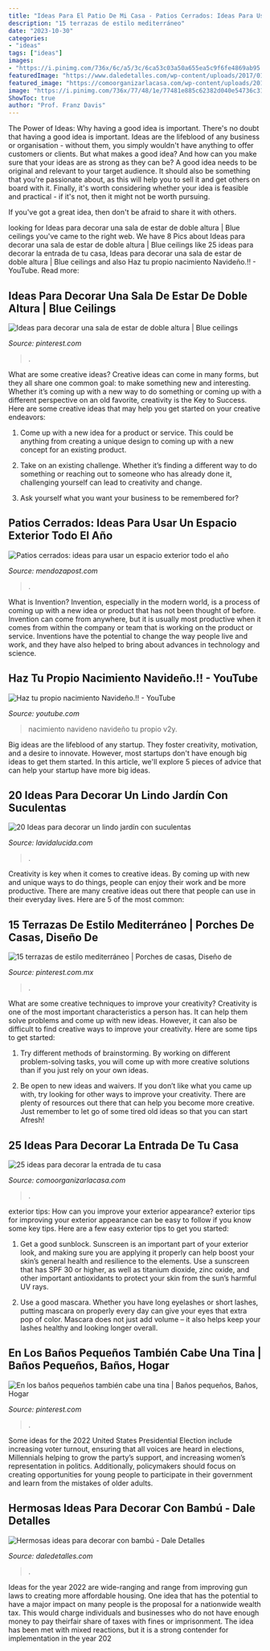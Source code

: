```yaml
---
title: "Ideas Para El Patio De Mi Casa - Patios Cerrados: Ideas Para Usar Un Espacio Exterior Todo El Año"
description: "15 terrazas de estilo mediterráneo"
date: "2023-10-30"
categories:
- "ideas"
tags: ["ideas"]
images:
- "https://i.pinimg.com/736x/6c/a5/3c/6ca53c03a50a655ea5c9f6fe4869ab95.jpg"
featuredImage: "https://www.daledetalles.com/wp-content/uploads/2017/01/decoracion-con-bambu2.jpg"
featured_image: "https://comoorganizarlacasa.com/wp-content/uploads/2017/07/25-ideas-decorar-la-entrada-casa-11.jpg"
image: "https://i.pinimg.com/736x/77/48/1e/77481e885c62382d040e54736c31a65c.jpg"
ShowToc: true
author: "Prof. Franz Davis"
---
```



The Power of Ideas: Why having a good idea is important.
There's no doubt that having a good idea is important. Ideas are the lifeblood of any business or organisation - without them, you simply wouldn't have anything to offer customers or clients. But what makes a good idea? And how can you make sure that your ideas are as strong as they can be?
A good idea needs to be original and relevant to your target audience. It should also be something that you're passionate about, as this will help you to sell it and get others on board with it. Finally, it's worth considering whether your idea is feasible and practical - if it's not, then it might not be worth pursuing.

If you've got a great idea, then don't be afraid to share it with others.

	

		
looking for Ideas para decorar una sala de estar de doble altura | Blue ceilings you've came to the right web. We have 8 Pics about Ideas para decorar una sala de estar de doble altura | Blue ceilings like 25 ideas para decorar la entrada de tu casa, Ideas para decorar una sala de estar de doble altura | Blue ceilings and also Haz tu propio nacimiento Navideño.!! - YouTube. Read more:
		
    
## Ideas Para Decorar Una Sala De Estar De Doble Altura | Blue Ceilings

<img loading=lazy src="https://i.pinimg.com/736x/15/54/17/155417a882a706d882f642ae9c0726f4.jpg" onerror="this.onerror=null;this.src='https://tse2.mm.bing.net/th?id=OIP.R34HkBmAvrumw9oP63xkVgAAAA&amp;pid=15.1';" alt="Ideas para decorar una sala de estar de doble altura | Blue ceilings">

_Source: pinterest.com_

>. 

	

What are some creative ideas?
Creative ideas can come in many forms, but they all share one common goal: to make something new and interesting. Whether it’s coming up with a new way to do something or coming up with a different perspective on an old favorite, creativity is the Key to Success. Here are some creative ideas that may help you get started on your creative endeavors: 
1. Come up with a new idea for a product or service. This could be anything from creating a unique design to coming up with a new concept for an existing product.

2. Take on an existing challenge. Whether it’s finding a different way to do something or reaching out to someone who has already done it, challenging yourself can lead to creativity and change.

3. Ask yourself what you want your business to be remembered for?

    
## Patios Cerrados: Ideas Para Usar Un Espacio Exterior Todo El Año

<img loading=lazy src="https://www.mendozapost.com/files/image/300/300648/607ade28badd7_570_882!.jpg?s=8d007319c6d03b0a928c97bbc3542a9c&amp;d=1618665004" onerror="this.onerror=null;this.src='https://tse4.mm.bing.net/th?id=OIP.1-QlR37ASeDU4xXAChjOHgHaLd&amp;pid=15.1';" alt="Patios cerrados: ideas para usar un espacio exterior todo el año">

_Source: mendozapost.com_

>. 

	

What is Invention?
Invention, especially in the modern world, is a process of coming up with a new idea or product that has not been thought of before. Invention can come from anywhere, but it is usually most productive when it comes from within the company or team that is working on the product or service. Inventions have the potential to change the way people live and work, and they have also helped to bring about advances in technology and science.

    
## Haz Tu Propio Nacimiento Navideño.!! - YouTube

<img loading=lazy src="http://i1.ytimg.com/vi/Xj06kC0-v2Y/maxresdefault.jpg" onerror="this.onerror=null;this.src='https://tse1.mm.bing.net/th?id=OIP.lqFimtwaqOHF9-d750EKyQHaEK&amp;pid=15.1';" alt="Haz tu propio nacimiento Navideño.!! - YouTube">

_Source: youtube.com_

>nacimiento navideno navideño tu propio v2y. 

	

Big ideas are the lifeblood of any startup. They foster creativity, motivation, and a desire to innovate. However, most startups don't have enough big ideas to get them started. In this article, we'll explore 5 pieces of advice that can help your startup have more big ideas.

    
## 20 Ideas Para Decorar Un Lindo Jardín Con Suculentas

<img loading=lazy src="https://www.lavidalucida.com/wp-content/uploads/2014/09/1534336_187117581488707_599128456_n.jpg" onerror="this.onerror=null;this.src='https://tse1.mm.bing.net/th?id=OIP.VYEZimbtUC--piMRCR7BTgHaJ4&amp;pid=15.1';" alt="20 Ideas para decorar un lindo jardín con suculentas">

_Source: lavidalucida.com_

>. 

	

Creativity is key when it comes to creative ideas. By coming up with new and unique ways to do things, people can enjoy their work and be more productive. There are many creative ideas out there that people can use in their everyday lives. Here are 5 of the most common: 

    
## 15 Terrazas De Estilo Mediterráneo | Porches De Casas, Diseño De

<img loading=lazy src="https://i.pinimg.com/736x/6c/a5/3c/6ca53c03a50a655ea5c9f6fe4869ab95.jpg" onerror="this.onerror=null;this.src='https://tse3.mm.bing.net/th?id=OIP.asqwG1NlMChc3aVLMl0JxgHaJ3&amp;pid=15.1';" alt="15 terrazas de estilo mediterráneo | Porches de casas, Diseño de">

_Source: pinterest.com.mx_

>. 

	

What are some creative techniques to improve your creativity?
Creativity is one of the most important characteristics a person has. It can help them solve problems and come up with new ideas. However, it can also be difficult to find creative ways to improve your creativity. Here are some tips to get started: 
1. Try different methods of brainstorming. By working on different problem-solving tasks, you will come up with more creative solutions than if you just rely on your own ideas.

2. Be open to new ideas and waivers. If you don’t like what you came up with, try looking for other ways to improve your creativity. There are plenty of resources out there that can help you become more creative. Just remember to let go of some tired old ideas so that you can start Afresh!

    
## 25 Ideas Para Decorar La Entrada De Tu Casa

<img loading=lazy src="https://comoorganizarlacasa.com/wp-content/uploads/2017/07/25-ideas-decorar-la-entrada-casa-11.jpg" onerror="this.onerror=null;this.src='https://tse2.mm.bing.net/th?id=OIP.IA8SvztQ6MkNsDlksX6brAHaLH&amp;pid=15.1';" alt="25 ideas para decorar la entrada de tu casa">

_Source: comoorganizarlacasa.com_

>. 

	

exterior tips: How can you improve your exterior appearance?
exterior tips for improving your exterior appearance can be easy to follow if you know some key tips. Here are a few easy exterior tips to get you started:
1. Get a good sunblock. Sunscreen is an important part of your exterior look, and making sure you are applying it properly can help boost your skin’s general health and resilience to the elements. Use a sunscreen that has SPF 30 or higher, as well as titanium dioxide, zinc oxide, and other important antioxidants to protect your skin from the sun’s harmful UV rays.

2. Use a good mascara. Whether you have long eyelashes or short lashes, putting mascara on properly every day can give your eyes that extra pop of color. Mascara does not just add volume – it also helps keep your lashes healthy and looking longer overall.

    
## En Los Baños Pequeños También Cabe Una Tina | Baños Pequeños, Baños, Hogar

<img loading=lazy src="https://i.pinimg.com/736x/77/48/1e/77481e885c62382d040e54736c31a65c.jpg" onerror="this.onerror=null;this.src='https://tse3.mm.bing.net/th?id=OIP.QlVqd2kHNB9GNiMxKuuH0gHaLL&amp;pid=15.1';" alt="En los baños pequeños también cabe una tina | Baños pequeños, Baños, Hogar">

_Source: pinterest.com_

>. 

	

Some ideas for the 2022 United States Presidential Election include increasing voter turnout, ensuring that all voices are heard in elections, Millennials helping to grow the party’s support, and increasing women’s representation in politics. Additionally, policymakers should focus on creating opportunities for young people to participate in their government and learn from the mistakes of older adults.

    
## Hermosas Ideas Para Decorar Con Bambú - Dale Detalles

<img loading=lazy src="https://www.daledetalles.com/wp-content/uploads/2017/01/decoracion-con-bambu2.jpg" onerror="this.onerror=null;this.src='https://tse4.mm.bing.net/th?id=OIP.HaQGnU9GPSsWytQAznTAugHaLH&amp;pid=15.1';" alt="Hermosas ideas para decorar con bambú - Dale Detalles">

_Source: daledetalles.com_

>. 

	

Ideas for the year 2022 are wide-ranging and range from improving gun laws to creating more affordable housing. One idea that has the potential to have a major impact on many people is the proposal for a nationwide wealth tax. This would charge individuals and businesses who do not have enough money to pay theirfair share of taxes with fines or imprisonment. The idea has been met with mixed reactions, but it is a strong contender for implementation in the year 202
